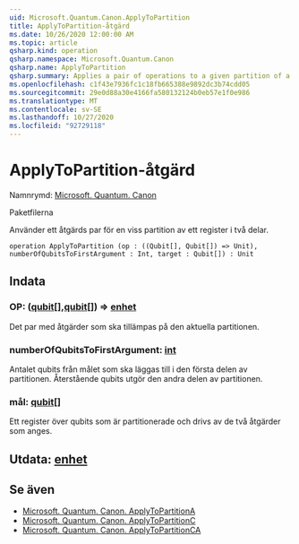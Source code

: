 ```yaml
---
uid: Microsoft.Quantum.Canon.ApplyToPartition
title: ApplyToPartition-åtgärd
ms.date: 10/26/2020 12:00:00 AM
ms.topic: article
qsharp.kind: operation
qsharp.namespace: Microsoft.Quantum.Canon
qsharp.name: ApplyToPartition
qsharp.summary: Applies a pair of operations to a given partition of a register into two parts.
ms.openlocfilehash: c1f43e7936fc1c18fb665388e9892dc3b74cdd05
ms.sourcegitcommit: 29e0d88a30e4166fa580132124b0eb57e1f0e986
ms.translationtype: MT
ms.contentlocale: sv-SE
ms.lasthandoff: 10/27/2020
ms.locfileid: "92729118"
---
```

# <a name="applytopartition-operation"></a>ApplyToPartition-åtgärd

Namnrymd: [Microsoft. Quantum. Canon](xref:Microsoft.Quantum.Canon)

Paketfilerna [](https://nuget.org/packages/)


Använder ett åtgärds par för en viss partition av ett register i två delar.

```qsharp
operation ApplyToPartition (op : ((Qubit[], Qubit[]) => Unit), numberOfQubitsToFirstArgument : Int, target : Qubit[]) : Unit
```


## <a name="input"></a>Indata

### <a name="op--qubitqubit--unit"></a>OP: ([qubit](xref:microsoft.quantum.lang-ref.qubit)[],[qubit](xref:microsoft.quantum.lang-ref.qubit)[]) => [enhet](xref:microsoft.quantum.lang-ref.unit) 

Det par med åtgärder som ska tillämpas på den aktuella partitionen.


### <a name="numberofqubitstofirstargument--int"></a>numberOfQubitsToFirstArgument: [int](xref:microsoft.quantum.lang-ref.int)

Antalet qubits från målet som ska läggas till i den första delen av partitionen.
Återstående qubits utgör den andra delen av partitionen.


### <a name="target--qubit"></a>mål: [qubit](xref:microsoft.quantum.lang-ref.qubit)[]

Ett register över qubits som är partitionerade och drivs av de två åtgärder som anges.



## <a name="output--unit"></a>Utdata: [enhet](xref:microsoft.quantum.lang-ref.unit)



## <a name="see-also"></a>Se även

- [Microsoft. Quantum. Canon. ApplyToPartitionA](xref:Microsoft.Quantum.Canon.ApplyToPartitionA)
- [Microsoft. Quantum. Canon. ApplyToPartitionC](xref:Microsoft.Quantum.Canon.ApplyToPartitionC)
- [Microsoft. Quantum. Canon. ApplyToPartitionCA](xref:Microsoft.Quantum.Canon.ApplyToPartitionCA)